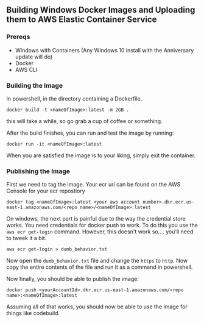 ## Building Windows Docker Images and Uploading them to AWS Elastic Container Service
### Prereqs
* Windows with Containers (Any Windows 10 install with the Anniversary update will do)
* Docker
* AWS CLI

### Building the Image
In powershell, in the directory containing a Dockerfile.

    docker build -t <nameOfImage>:latest -m 2GB .

this will take a while, so go grab a cup of coffee or something.

After the build finishes, you can run and test the image by running:

    docker run -it <nameOfImage>:latest

When you are satisfied the image is to your liking, simply exit the container.

### Publishing the Image
First we need to tag the image. Your ecr uri can be found on the AWS Console for your ecr repostiory

    docker tag <nameOfImage>:latest <your aws account number>.dkr.ecr.us-east-1.amazonaws.com/<repo name>/<nameOfImage>:latest

On windows, the next part is painful due to the way the credential store works. You need credentials for docker push to work. To do this
you use the `aws ecr get-login` command. However, this doesn't work so.... you'll need to tweek it a bit.

    aws ecr get-login > dumb_behavior.txt

Now open the `dumb_behavior.txt` file and change the `https` to `http`. Now copy the entire contents of the file and run it as a command in powershell.

Now finally, you should be able to publish the image:

    docker push <yourAccountId>.dkr.ecr.us-east-1.amazonaws.com/<repo name>:<nameOfImage>:latest

Assuming all of that works, you should now be able to use the image for things like codebuild.
